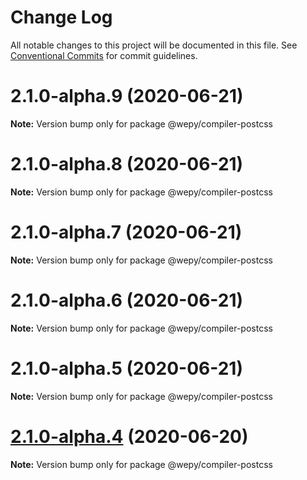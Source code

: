 # Change Log

All notable changes to this project will be documented in this file.
See [Conventional Commits](https://conventionalcommits.org) for commit guidelines.

# 2.1.0-alpha.9 (2020-06-21)

**Note:** Version bump only for package @wepy/compiler-postcss





# 2.1.0-alpha.8 (2020-06-21)

**Note:** Version bump only for package @wepy/compiler-postcss





# 2.1.0-alpha.7 (2020-06-21)

**Note:** Version bump only for package @wepy/compiler-postcss





# 2.1.0-alpha.6 (2020-06-21)

**Note:** Version bump only for package @wepy/compiler-postcss





# 2.1.0-alpha.5 (2020-06-21)

**Note:** Version bump only for package @wepy/compiler-postcss





# [2.1.0-alpha.4](https://github.com/Tencent/wepy/compare/v2.1.0-alpha.2...v2.1.0-alpha.4) (2020-06-20)

**Note:** Version bump only for package @wepy/compiler-postcss
